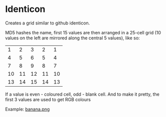 # Identicon

Creates a grid similar to github identicon.

MD5 hashes the name, first 15 values are then arranged in a 25-cell grid
(10 values on the left are mirrored along the central 5 values),
like so:

|     |     |     |     |     |
| --- | --- | --- | --- | --- |
| 1   | 2   | 3   | 2   | 1   |
| 4   | 5   | 6   | 5   | 4   |
| 7   | 8   | 9   | 8   | 7   |
| 10  | 11  | 12  | 11  | 10  |
| 13  | 14  | 15  | 14  | 13  |

If a value is even - coloured cell, odd - blank cell.
And to make it pretty, the first 3 values are used to get RGB colours

Example: [banana.png](./banana.png)
